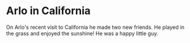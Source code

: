<html>
<head>
  <title>The Adventures of Arlo</title>
</head>
<body>


  <h1>Arlo in California</h1>
  <p>On Arlo's recent visit to California he made two new friends. He played in the grass and enjoyed the sunshine! He was a happy little guy.</p>
  
</body>
</html>
